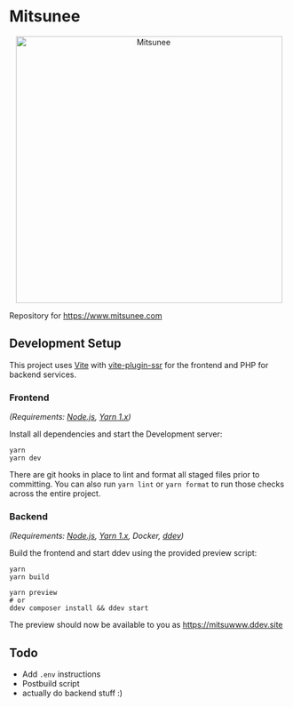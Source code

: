 # Mitsunee

<p align="center">
  <img src="https://github.com/Mitsunee/mitsuwww/raw/main/assets/logo.svg" alt="Mitsunee" width="480px">
</p>

Repository for https://www.mitsunee.com

## Development Setup

This project uses [Vite] with [vite-plugin-ssr] for the frontend and PHP for backend services.

### Frontend

_(Requirements: [Node.js], [Yarn 1.x])_

Install all dependencies and start the Development server:

```shell
yarn
yarn dev
```

There are git hooks in place to lint and format all staged files prior to committing. You can also run `yarn lint` or `yarn format` to run those checks across the entire project.

### Backend

_(Requirements: [Node.js], [Yarn 1.x], Docker, [ddev])_

Build the frontend and start ddev using the provided preview script:

```shell
yarn
yarn build

yarn preview
# or
ddev composer install && ddev start
```

The preview should now be available to you as https://mitsuwww.ddev.site

## Todo

- Add `.env` instructions
- Postbuild script
- actually do backend stuff :)

[vite]: https://vitejs.dev/
[vite-plugin-ssr]: https://vite-plugin-ssr.com/
[ddev]: https://ddev.readthedocs.io/en/latest/
[node.js]: https://nodejs.org/en/
[yarn 1.x]: https://classic.yarnpkg.com/lang/en/
